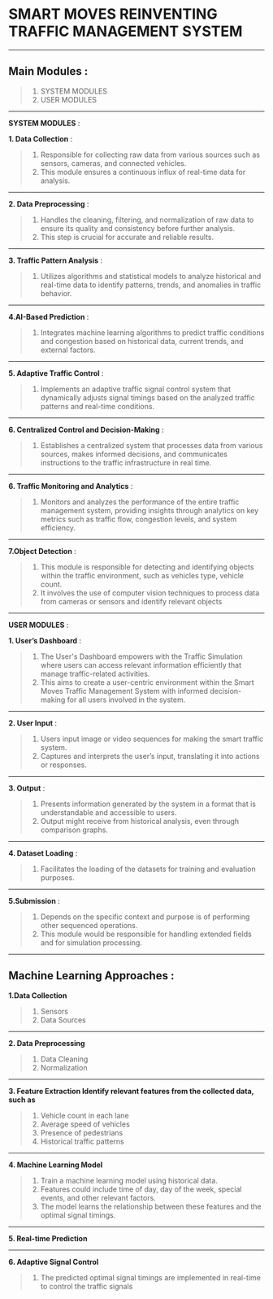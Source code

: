 # **SMART MOVES REINVENTING TRAFFIC MANAGEMENT SYSTEM** 

---


## **Main Modules** :
>1. SYSTEM MODULES 
>2. USER MODULES
---
**SYSTEM MODULES** :

**1. Data Collection** :
>1. Responsible for collecting raw data from various sources such as sensors, cameras, and connected vehicles.
>2. This module ensures a continuous influx of real-time data for analysis.
---
**2. Data Preprocessing** :
>1. Handles the cleaning, filtering, and normalization of raw data to ensure its quality and consistency before further analysis.
>2. This step is crucial for accurate and reliable results.
---
**3. Traffic Pattern Analysis** :
>1. Utilizes algorithms and statistical models to analyze historical and real-time data to identify patterns, trends, and anomalies in traffic behavior.
---
**4.AI-Based Prediction** :
>1. Integrates machine learning algorithms to predict traffic conditions and congestion based on historical data, current trends, and external factors.
---
**5. Adaptive Traffic Control** :
>1. Implements an adaptive traffic signal control system that dynamically adjusts signal timings based on the analyzed traffic patterns and real-time conditions.
---
**6. Centralized Control and Decision-Making** :
>1. Establishes a centralized system that processes data from various sources, makes informed decisions, and
communicates instructions to the traffic infrastructure in real time.
---
**6. Traffic Monitoring and Analytics** :
>1. Monitors and analyzes the performance of the entire traffic management system, providing insights through analytics on key metrics such as traffic flow, congestion levels, and system efficiency.
---
**7.Object Detection** :
>1. This module is responsible for detecting and identifying objects within the traffic environment, such as vehicles type, vehicle count.
>2. It involves the use of computer vision techniques to process data from cameras or sensors and identify relevant objects
---

**USER MODULES** :

**1. User’s Dashboard** :
>1. The User's Dashboard empowers with the Traffic Simulation where users can access relevant information efficiently that manage traffic-related activities.
>2. This aims to create a user-centric environment within the Smart Moves Traffic Management System with informed decision-making for all users involved in the system.
---
**2. User Input** :
>1. Users input image or video sequences for making the smart traffic system.
>2.  Captures and interprets the user’s input, translating it into actions or responses.
---
**3. Output** :
>1. Presents information generated by the system in a format that is understandable and accessible to users.
>2.  Output might receive from historical analysis, even through comparison graphs.
---
**4. Dataset Loading** :
>1. Facilitates the loading of the datasets for training and evaluation purposes.
---
**5.Submission** :
>1. Depends on the specific context and purpose is of performing other sequenced operations.
>2.  This module would be responsible for handling extended fields and for simulation processing.

---
## **Machine Learning Approaches** :

**1.Data Collection**
>1. Sensors
>2. Data Sources
--- 
**2. Data Preprocessing** 
>1. Data Cleaning 
>2. Normalization
--- 
**3. Feature Extraction Identify relevant features from the collected data, such as**
>1. Vehicle count in each lane
>2. Average speed of vehicles
>3. Presence of pedestrians
>4. Historical traffic patterns
---
**4. Machine Learning Model** 
>1. Train a machine learning model using historical data.
>2. Features could include time of day, day of the week, special events, and other relevant factors.
>3. The model learns the relationship between these features and the optimal signal timings.
---
**5. Real-time Prediction**
>
---
**6. Adaptive Signal Control**
>1. The predicted optimal signal timings are implemented in real-time to control the traffic signals
